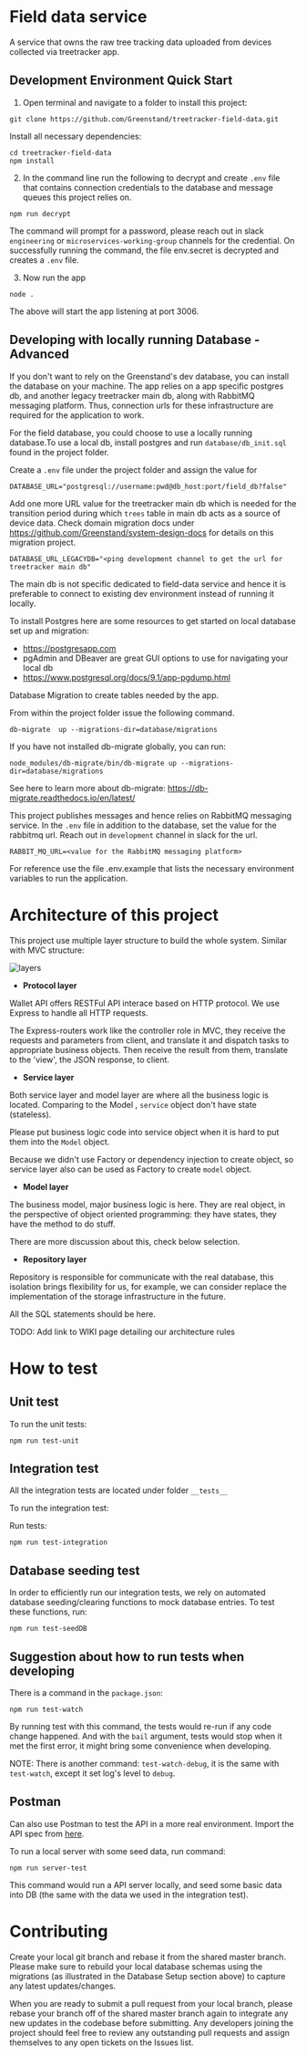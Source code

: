 # Field data service

A service that owns the raw tree tracking data uploaded from devices collected via treetracker app.

## Development Environment Quick Start

1. Open terminal and navigate to a folder to install this project:

```
git clone https://github.com/Greenstand/treetracker-field-data.git
```

Install all necessary dependencies:

```
cd treetracker-field-data
npm install
```

2. In the command line run the following to decrypt and create `.env` file that contains connection credentials to the database and message queues this project relies on.

```
npm run decrypt
```

The command will prompt for a password, please reach out in slack `engineering` or `microservices-working-group` channels for the credential.
On successfully running the command, the file env.secret is decrypted and creates a `.env` file.

3. Now run the app

```
node .
```

The above will start the app listening at port 3006.

## Developing with locally running Database - Advanced

If you don't want to rely on the Greenstand's dev database, you can install the database on your machine. The app relies on a app specific postgres db, and another legacy treetracker main db, along with RabbitMQ messaging platform. Thus, connection urls for these infrastructure are required for the application to work.

For the field database, you could choose to use a locally running database.To use a local db, install postgres and run `database/db_init.sql` found in the project folder.

Create a `.env` file under the project folder and assign the value for

```
DATABASE_URL="postgresql://username:pwd@db_host:port/field_db?false"
```

Add one more URL value for the treetracker main db which is needed for the transition period during which `trees` table in main db acts as a source of device data. Check domain migration docs under https://github.com/Greenstand/system-design-docs for details on this migration project.

```
DATABASE_URL_LEGACYDB="<ping development channel to get the url for treetracker main db"
```

The main db is not specific dedicated to field-data service and hence it is preferable to connect to existing dev environment instead of running it locally.

To install Postgres here are some resources to get started on local database set up and migration:

- https://postgresapp.com
- pgAdmin and DBeaver are great GUI options to use for navigating your local db
- https://www.postgresql.org/docs/9.1/app-pgdump.html

Database Migration to create tables needed by the app.

From within the project folder issue the following command.

```
db-migrate  up --migrations-dir=database/migrations
```

If you have not installed db-migrate globally, you can run:

```
node_modules/db-migrate/bin/db-migrate up --migrations-dir=database/migrations
```

See here to learn more about db-migrate: https://db-migrate.readthedocs.io/en/latest/

This project publishes messages and hence relies on RabbitMQ messaging service. In the `.env` file in addition to the database, set the value for the rabbitmq url. Reach out in `development` channel in slack for the url.

```
RABBIT_MQ_URL=<value for the RabbitMQ messaging platform>
```

For reference use the file .env.example that lists the necessary environment variables to run the application.

# Architecture of this project

This project use multiple layer structure to build the whole system. Similar with MVC structure:

![layers](/layers.png 'layers')

- **Protocol layer**

Wallet API offers RESTFul API interace based on HTTP protocol. We use Express to handle all HTTP requests.

The Express-routers work like the controller role in MVC, they receive the requests and parameters from client, and translate it and dispatch tasks to appropriate business objects. Then receive the result from them, translate to the 'view', the JSON response, to client.

- **Service layer**

Both service layer and model layer are where all the business logic is located. Comparing to the Model , `service` object don't have state (stateless).

Please put business logic code into service object when it is hard to put them into the `Model` object.

Because we didn't use Factory or dependency injection to create object, so service layer also can be used as Factory to create `model` object.

- **Model layer**

The business model, major business logic is here. They are real object, in the perspective of object oriented programming: they have states, they have the method to do stuff.

There are more discussion about this, check below selection.

- **Repository layer**

Repository is responsible for communicate with the real database, this isolation brings flexibility for us, for example, we can consider replace the implementation of the storage infrastructure in the future.

All the SQL statements should be here.

TODO: Add link to WIKI page detailing our architecture rules

# How to test

## Unit test

To run the unit tests:

```
npm run test-unit
```

## Integration test

All the integration tests are located under folder `__tests__`

To run the integration test:

Run tests:

```
npm run test-integration
```

## Database seeding test

In order to efficiently run our integration tests, we rely on automated database seeding/clearing functions to mock database entries. To test these functions, run:

```
npm run test-seedDB
```

## Suggestion about how to run tests when developing

There is a command in the `package.json`:

```
npm run test-watch
```

By running test with this command, the tests would re-run if any code change happened. And with the `bail` argument, tests would stop when it met the first error, it might bring some convenience when developing.

NOTE: There is another command: `test-watch-debug`, it is the same with `test-watch`, except it set log's level to `debug`.

## Postman

Can also use Postman to test the API in a more real environment. Import the API spec from [here](https://github.com/Greenstand/treetracker-wallet-api/blob/master/docs/api/spec/treetracker-token-api.yaml).

To run a local server with some seed data, run command:

```
npm run server-test
```

This command would run a API server locally, and seed some basic data into DB (the same with the data we used in the integration test).

# Contributing

Create your local git branch and rebase it from the shared master branch. Please make sure to rebuild your local database schemas using the migrations (as illustrated in the Database Setup section above) to capture any latest updates/changes.

When you are ready to submit a pull request from your local branch, please rebase your branch off of the shared master branch again to integrate any new updates in the codebase before submitting. Any developers joining the project should feel free to review any outstanding pull requests and assign themselves to any open tickets on the Issues list.
